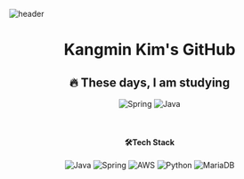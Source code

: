 ![header](https://capsule-render.vercel.app/api?type=waving&color=81c147&height=300&section=header&text=Kangmin%20Kim&fontColor=FFFF&fontSize=90)
<div align=center>

# Kangmin Kim's GitHub


## 🔥 These days, I am studying <br>

![Spring](https://img.shields.io/badge/Spring-6DB33F?style=for-the-badge&logo=spring&logoColor=white)
![Java](https://img.shields.io/badge/Java-007396?style=for-the-badge&logo=Java&logoColor=white)

</br>


#### 🛠️Tech Stack

![Java](https://img.shields.io/badge/Java-007396?style=for-the-badge&logo=Java&logoColor=white)
![Spring](https://img.shields.io/badge/Spring-6DB33F?style=for-the-badge&logo=spring&logoColor=white)
![AWS](https://img.shields.io/badge/Amazon_AWS-232F3E?style=for-the-badge&logo=amazon-aws&logoColor=white)
![Python](https://img.shields.io/badge/Python-3766AB?style=for-the-badge&logo=Python&logoColor=white)
![MariaDB](https://img.shields.io/badge/MariaDB-003545?style=for-the-badge&logo=MariaDB&logoColor=white)


